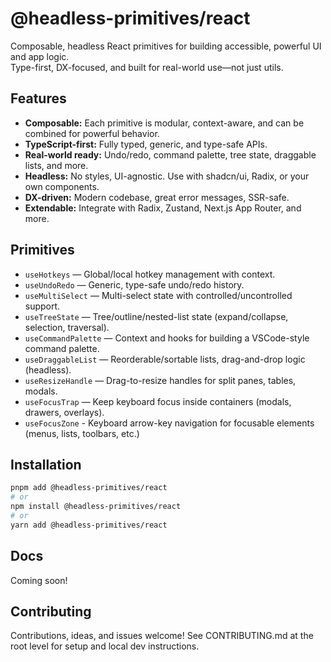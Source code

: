 # @headless-primitives/react

Composable, headless React primitives for building accessible, powerful UI and app logic.  
Type-first, DX-focused, and built for real-world use—not just utils.

## Features

- **Composable:** Each primitive is modular, context-aware, and can be combined for powerful behavior.
- **TypeScript-first:** Fully typed, generic, and type-safe APIs.
- **Real-world ready:** Undo/redo, command palette, tree state, draggable lists, and more.
- **Headless:** No styles, UI-agnostic. Use with shadcn/ui, Radix, or your own components.
- **DX-driven:** Modern codebase, great error messages, SSR-safe.
- **Extendable:** Integrate with Radix, Zustand, Next.js App Router, and more.

## Primitives

- `useHotkeys` — Global/local hotkey management with context.
- `useUndoRedo` — Generic, type-safe undo/redo history.
- `useMultiSelect` — Multi-select state with controlled/uncontrolled support.
- `useTreeState` — Tree/outline/nested-list state (expand/collapse, selection, traversal).
- `useCommandPalette` — Context and hooks for building a VSCode-style command palette.
- `useDraggableList` — Reorderable/sortable lists, drag-and-drop logic (headless).
- `useResizeHandle` — Drag-to-resize handles for split panes, tables, modals.
- `useFocusTrap` — Keep keyboard focus inside containers (modals, drawers, overlays).
- `useFocusZone` - Keyboard arrow-key navigation for focusable elements (menus, lists, toolbars, etc.)

## Installation

```bash
pnpm add @headless-primitives/react
# or
npm install @headless-primitives/react
# or
yarn add @headless-primitives/react
```

## Docs

Coming soon!

## Contributing

Contributions, ideas, and issues welcome!
See CONTRIBUTING.md at the root level for setup and local dev instructions.